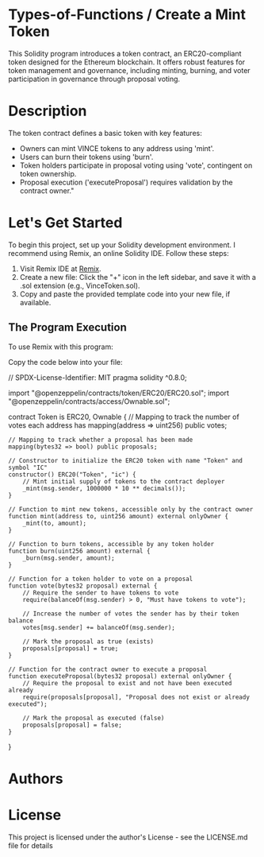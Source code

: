 # Types-of-Functions / Create a Mint Token 

This Solidity program introduces a token contract, an ERC20-compliant token designed for the Ethereum blockchain. It offers robust features for token management and governance, including minting, burning, and voter participation in governance through proposal voting.

# Description 

The token contract defines a basic token with key features:

* Owners can mint VINCE tokens to any address using 'mint'.
* Users can burn their tokens using 'burn'.
* Token holders participate in proposal voting using 'vote', contingent on token ownership.
* Proposal execution ('executeProposal') requires validation by the contract owner."

# Let's Get Started 

To begin this project, set up your Solidity development environment. I recommend using Remix, an online Solidity IDE. Follow these steps:

1. Visit Remix IDE at [Remix](https://remix.ethereum.org).
2. Create a new file: Click the "+" icon in the left sidebar, and save it with a .sol extension (e.g., VinceToken.sol).
3. Copy and paste the provided template code into your new file, if available.

## The Program Execution 

To use Remix with this program:

Copy the code below into your file:

// SPDX-License-Identifier: MIT
pragma solidity ^0.8.0;

import "@openzeppelin/contracts/token/ERC20/ERC20.sol";
import "@openzeppelin/contracts/access/Ownable.sol";

contract Token is ERC20, Ownable {
    // Mapping to track the number of votes each address has
    mapping(address => uint256) public votes;
    
    // Mapping to track whether a proposal has been made
    mapping(bytes32 => bool) public proposals;

    // Constructor to initialize the ERC20 token with name "Token" and symbol "IC"
    constructor() ERC20("Token", "ic") {
        // Mint initial supply of tokens to the contract deployer
        _mint(msg.sender, 1000000 * 10 ** decimals());
    }

    // Function to mint new tokens, accessible only by the contract owner
    function mint(address to, uint256 amount) external onlyOwner {
        _mint(to, amount);
    }

    // Function to burn tokens, accessible by any token holder
    function burn(uint256 amount) external {
        _burn(msg.sender, amount);
    }

    // Function for a token holder to vote on a proposal
    function vote(bytes32 proposal) external {
        // Require the sender to have tokens to vote
        require(balanceOf(msg.sender) > 0, "Must have tokens to vote");
        
        // Increase the number of votes the sender has by their token balance
        votes[msg.sender] += balanceOf(msg.sender);
        
        // Mark the proposal as true (exists)
        proposals[proposal] = true;
    }

    // Function for the contract owner to execute a proposal
    function executeProposal(bytes32 proposal) external onlyOwner {
        // Require the proposal to exist and not have been executed already
        require(proposals[proposal], "Proposal does not exist or already executed");
        
        // Mark the proposal as executed (false)
        proposals[proposal] = false; 
    }
}

# Authors


# License
This project is licensed under the author's License - see the LICENSE.md file for details
